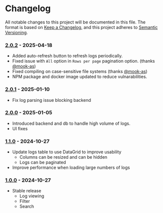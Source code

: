 # Changelog

All notable changes to this project will be documented in this file.
The format is based on [Keep a Changelog](https://keepachangelog.com/en/1.1.0/),
and this project adheres to [Semantic Versioning](https://semver.org/spec/v2.0.0.html).

### [2.0.2] - 2025-04-18

- Added auto-refresh button to refresh logs periodically.
- Fixed issue with `All` option in `Rows per page` pagination option. (thanks [@mook-as](https://github.com/mook-as))
- Fixed compiling on case-sensitive file systems (thanks [@mook-as](https://github.com/mook-as))
- NPM package and docker image updated to reduce vulnarabilities.

### [2.0.1] - 2025-01-10

- Fix log parsing issue blocking backend

### [2.0.0] - 2025-01-05

- Introduced backend and db to handle high volume of logs.
- UI fixes

### [1.1.0] - 2024-10-27

- Update logs table to use DataGrid to improve usability
    - Columns can be resized and can be hidden
    - Logs can be paginated
- Improve performance when loading large numbers of logs

### [1.0.0] - 2024-10-27

- Stable release
    - Log viewing
    - Filter
    - Search


[2.0.2]: https://github.com/edwin-abraham-thomas/LogLens/tree/v2.0.2
[2.0.1]: https://github.com/edwin-abraham-thomas/LogLens/tree/v2.0.1
[2.0.0]: https://github.com/edwin-abraham-thomas/LogLens/tree/v2.0.0
[1.1.0]: https://github.com/edwin-abraham-thomas/LogLens/tree/v1.1.0
[1.0.0]: https://github.com/edwin-abraham-thomas/LogLens/tree/v1.0.0